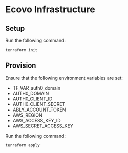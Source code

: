 # Ecovo Infrastructure

## Setup

Run the following command:

```
terraform init
```

## Provision

Ensure that the following environment variables are set:

- TF_VAR_auth0_domain
- AUTH0_DOMAIN
- AUTH0_CLIENT_ID
- AUTH0_CLIENT_SECRET
- ABLY_ACCOUNT_TOKEN
- AWS_REGION
- AWS_ACCESS_KEY_ID
- AWS_SECRET_ACCESS_KEY

Run the following command:

```
terraform apply
```
